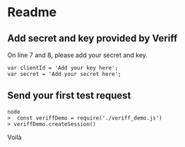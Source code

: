 # Readme

## Add secret and key provided by Veriff
On line 7 and 8, please add your secret and key.
```
var clientId = 'Add your key here';
var secret = 'Add your secret here';
```

## Send your first test request
```
node
>  const veriffDemo = require('./veriff_demo.js')
> veriffDemo.createSession()
```
Voilà
